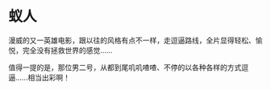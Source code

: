 # 蚁人

漫威的又一英雄电影，跟以往的风格有点不一样，走逗逼路线，全片显得轻松、愉悦，完全没有拯救世界的感觉……

值得一提的是，那位男二号，从都到尾叽叽喳喳、不停的以各种各样的方式逗逼……相当出彩啊！
